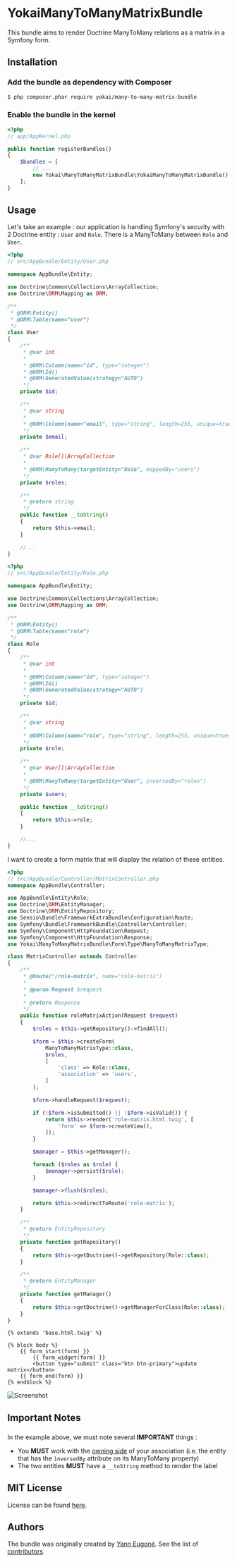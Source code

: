 YokaiManyToManyMatrixBundle
===========================

This bundle aims to render Doctrine ManyToMany relations as a matrix in a Symfony form.


Installation
------------

### Add the bundle as dependency with Composer

``` bash
$ php composer.phar require yokai/many-to-many-matrix-bundle
```

### Enable the bundle in the kernel

``` php
<?php
// app/AppKernel.php

public function registerBundles()
{
    $bundles = [
        // ...
        new Yokai\ManyToManyMatrixBundle\YokaiManyToManyMatrixBundle(),
    ];
}
```


Usage
-----

Let's take an example : our application is handling Symfony's security with 2 Doctrine entity : `User` and `Role`.
There is a ManyToMany between `Role` and `User`.

```php
<?php
// src/AppBundle/Entity/User.php

namespace AppBundle\Entity;

use Doctrine\Common\Collections\ArrayCollection;
use Doctrine\ORM\Mapping as ORM;

/**
 * @ORM\Entity()
 * @ORM\Table(name="user")
 */
class User
{
    /**
     * @var int
     *
     * @ORM\Column(name="id", type="integer")
     * @ORM\Id()
     * @ORM\GeneratedValue(strategy="AUTO")
     */
    private $id;

    /**
     * @var string
     *
     * @ORM\Column(name="email", type="string", length=255, unique=true)
     */
    private $email;

    /**
     * @var Role[]|ArrayCollection
     *
     * @ORM\ManyToMany(targetEntity="Role", mappedBy="users")
     */
    private $roles;

    /**
     * @return string
     */
    public function __toString()
    {
        return $this->email;
    }

    //...
}
```

```php
<?php
// src/AppBundle/Entity/Role.php

namespace AppBundle\Entity;

use Doctrine\Common\Collections\ArrayCollection;
use Doctrine\ORM\Mapping as ORM;

/**
 * @ORM\Entity()
 * @ORM\Table(name="role")
 */
class Role
{
    /**
     * @var int
     *
     * @ORM\Column(name="id", type="integer")
     * @ORM\Id()
     * @ORM\GeneratedValue(strategy="AUTO")
     */
    private $id;

    /**
     * @var string
     *
     * @ORM\Column(name="role", type="string", length=255, unique=true)
     */
    private $role;

    /**
     * @var User[]|ArrayCollection
     *
     * @ORM\ManyToMany(targetEntity="User", inversedBy="roles")
     */
    private $users;

    public function __toString()
    {
        return $this->role;
    }

    //...
}
```

I want to create a form matrix that will display the relation of these entities.

```php
<?php
// src/AppBundle/Controller/MatrixController.php
namespace AppBundle\Controller;

use AppBundle\Entity\Role;
use Doctrine\ORM\EntityManager;
use Doctrine\ORM\EntityRepository;
use Sensio\Bundle\FrameworkExtraBundle\Configuration\Route;
use Symfony\Bundle\FrameworkBundle\Controller\Controller;
use Symfony\Component\HttpFoundation\Request;
use Symfony\Component\HttpFoundation\Response;
use Yokai\ManyToManyMatrixBundle\Form\Type\ManyToManyMatrixType;

class MatrixController extends Controller
{
    /**
     * @Route("/role-matrix", name="role-matrix")
     *
     * @param Request $request
     *
     * @return Response
     */
    public function roleMatrixAction(Request $request)
    {
        $roles = $this->getRepository()->findAll();

        $form = $this->createForm(
            ManyToManyMatrixType::class,
            $roles,
            [
                'class' => Role::class,
                'association' => 'users',
            ]
        );

        $form->handleRequest($request);

        if (!$form->isSubmitted() || !$form->isValid()) {
            return $this->render('role-matrix.html.twig', [
                'form' => $form->createView(),
            ]);
        }

        $manager = $this->getManager();

        foreach ($roles as $role) {
            $manager->persist($role);
        }

        $manager->flush($roles);

        return $this->redirectToRoute('role-matrix');
    }

    /**
     * @return EntityRepository
     */
    private function getRepository()
    {
        return $this->getDoctrine()->getRepository(Role::class);
    }

    /**
     * @return EntityManager
     */
    private function getManager()
    {
        return $this->getDoctrine()->getManagerForClass(Role::class);
    }
}
```

```twig
{% extends 'base.html.twig' %}

{% block body %}
    {{ form_start(form) }}
        {{ form_widget(form) }}
        <button type="submit" class="btn btn-primary">update matrix</button>
    {{ form_end(form) }}
{% endblock %}
```

![Screenshot](Resources/screenshot.png)


Important Notes
---------------

###
In the example above, we must note several **IMPORTANT** things :

- You **MUST** work with the [owning side](http://doctrine-orm.readthedocs.io/projects/doctrine-orm/en/latest/reference/unitofwork-associations.html)
  of your association (i.e. the entity that has the `ìnversedBy` attribute on its ManyToMany property)
- The two entities **MUST** have a `__toString` method to render the label


MIT License
-----------

License can be found [here](https://github.com/yann-eugone/many-to-many-matrix-bundle/blob/master/Resources/meta/LICENSE).


Authors
-------

The bundle was originally created by [Yann Eugoné](https://github.com/yann-eugone).
See the list of [contributors](https://github.com/yann-eugone/many-to-many-matrix-bundle/contributors).
